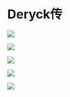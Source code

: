 # Deryck传

![](/others/Deryck传/1.png)

![](/others/Deryck传/2.png)

![](/others/Deryck传/3.png)

![](/others/Deryck传/4.png)

![](/others/Deryck传/5.png)
